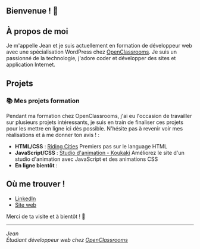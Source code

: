 ## Bienvenue ! 👋

## À propos de moi

Je m'appelle Jean et je suis actuellement en formation de développeur web avec une spécialisation WordPress chez [OpenClassrooms](https://openclassrooms.com/). Je suis un passionné de la technologie, j'adore coder et développer des sites et application Internet.

## Projets

### 📚 Mes projets formation

Pendant ma formation chez OpenClassrooms, j'ai eu l'occasion de travailler sur plusieurs projets intéressants, je suis en train de finaliser ces projets pour les mettre en ligne ici dès possible. N'hésite pas à revenir voir mes réalisations et à me donner ton avis ! :

- **HTML/CSS** : [Riding Cities](https://github.com/jean-assoumani/riding-cities) Premiers pas sur le language HTML
- **JavaScript/CSS** : [Studio d'animation - Koukaki](https://github.com/jean-assoumani/studio-koukaki) Améliorez le site d'un studio d'animation avec JavaScript et des animations CSS
- **En ligne bientôt** : 

## Où me trouver !

- [LinkedIn](https://www.linkedin.com/in/a-jean/)
- [Site web](https://assoumani.pro/)

Merci de ta visite et à bientôt ! 🚀

---

*Jean*  
*Étudiant développeur web chez [OpenClassrooms](https://openclassrooms.com/)*
